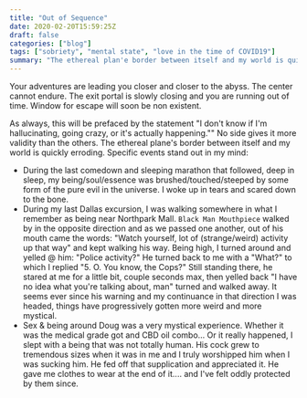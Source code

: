 ```yaml
---
title: "Out of Sequence"
date: 2020-02-20T15:59:25Z
draft: false
categories: ["blog"]
tags: ["sobriety", "mental state", "love in the time of COVID19"]
summary: "The ethereal plan'e border between itself and my world is quickly erroding. Specific events stand out in my mind"
---
```



Your adventures are leading you closer and closer to the abyss. The center cannot endure. The exit portal is slowly closing and you are running out of time. Window for escape will soon be non existent. 
  
As always, this will be prefaced by the statement "I don't know if I'm hallucinating, going crazy, or it's actually happening."" No side gives it more validity than the others. The ethereal plane's border between itself and my world is quickly erroding. Specific events stand out in my mind: 
+ During the last comedown and sleeping marathon that followed, deep in sleep, my being/soul/essence was brushed/touched/steeped by some form of the pure evil in the universe. I woke up in tears and scared down to the bone. 
+ During my last Dallas excursion, I was walking somewhere in what I remember as being near Northpark Mall. `Black Man Mouthpiece` walked by in the opposite direction and as we passed one another, out of his mouth came the words: "Watch yourself, lot of (strange/weird) activity up that way" and kept walking his way. Being high, I turned around and yelled @ him: "Police activity?" He turned back to me with a "What?" to which I replied "5. O. You know, the Cops?" Still standing there, he stared at me for a little bit, couple seconds max, then yelled back "I have no idea what you're talking about, man" turned and walked away. It seems ever since his warning and my continuance in that direction I was headed, things have progressively gotten more weird and more mystical.
+ Sex & being around Doug was a very mystical experience. Whether it was the medical grade got and CBD oil combo... Or it really happened, I slept with a being that was not totally human. His cock grew to tremendous sizes when it was in me and I truly worshipped him when I was sucking him. He fed off that supplication and appreciated it. He gave me clothes to wear at the end of it.... and I've felt oddly protected by them since.
